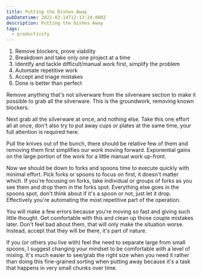 ```yaml
---
title: Putting the Dishes Away
pubDatetime: 2022-02-14T12:13:24.000Z
description: Putting the Dishes Away
tags:
  - productivity
---
```


1. Remove blockers, prove viability
2. Breakdown and take only one project at a time
3. Identify and tackle difficult/manual work first, simplify the problem
4. Automate repetitive work
5. Accept and triage mistakes
6. Done is better than perfect

Remove anything that's not silverware from the silverware section to make it
possible to grab all the silverware. This is the groundwork, removing known
blockers.

Next grab all the silverware at once, and nothing else. Take this one effort
all at once, don't also try to put away cups or plates at the same time, your
full attention is required here.

Pull the knives out of the bunch, there should be relative few of them and
removing them first simplifies our work moving forward. Exponential gains on the
large portion of the work for a little manual work up-front.

Now we should be down to forks and spoons time to execute quickly with minimal
effort. Pick forks or spoons to focus on first, it doesn't matter which. If
you're focusing on forks, take individual or groups of forks as you see them and
drop them in the forks spot. Everything else goes in the spoons spot, don't
think about if it's a spoon or not, just let it drop. Effectively you're
automating the most repetitive part of the operation.

You will make a few errors because you're moving so fast and giving such little
thought. Get comfortable with this and clean up those couple mistakes later.
Don't feel bad about them, that will only make the situation worse. Instead,
accept that they will be there, it's part of nature.

If you (or others you live with) feel the need to separate large from small
spoons, I suggest changing your mindset to be comfortable with a level of
mixing. It's much easier to see/grab the right size when you need it rather than
doing this fine-grained sorting when putting away because it's a task that
happens in very small chunks over time.
